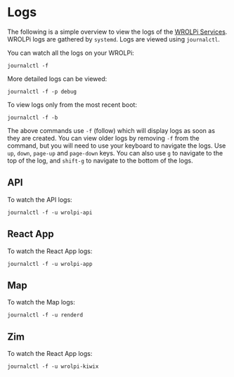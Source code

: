 # Logs

The following is a simple overview to view the logs of the [WROLPi Services](index.md#services). WROLPi logs are
gathered by `systemd`.  Logs are viewed using `journalctl`.

You can watch all the logs on your WROLPi:

```shell
journalctl -f
```

More detailed logs can be viewed:

```shell
journalctl -f -p debug
```

To view logs only from the most recent boot:

```shell
journalctl -f -b
```

The above commands use `-f` (follow) which will display logs as soon as they are created.  You can view older logs by
removing `-f` from the command, but you will need to use your keyboard to navigate the logs.  Use `up`, `down`,
`page-up` and `page-down` keys.  You can also use `g` to navigate to the top of the log, and `shift-g` to navigate to
the bottom of the logs.

## API

To watch the API logs:

```shell
journalctl -f -u wrolpi-api
```

## React App

To watch the React App logs:

```shell
journalctl -f -u wrolpi-app
```

## Map

To watch the Map logs:

```shell
journalctl -f -u renderd
```

## Zim

To watch the React App logs:

```shell
journalctl -f -u wrolpi-kiwix
```
